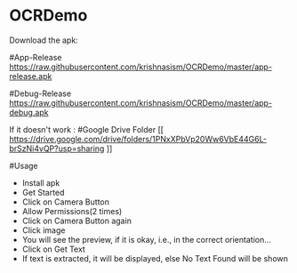 # OCRDemo

Download the apk: 

#App-Release 
 https://raw.githubusercontent.com/krishnasism/OCRDemo/master/app-release.apk 

#Debug-Release
 https://raw.githubusercontent.com/krishnasism/OCRDemo/master/app-debug.apk 

If it doesn't work :
#Google Drive Folder
[[ https://drive.google.com/drive/folders/1PNxXPbVp20Ww6VbE44G6L-brSzNi4vQP?usp=sharing ]]

#Usage 

* Install apk
* Get Started
* Click on Camera Button 
* Allow Permissions(2 times)
* Click on Camera Button again
* Click image
* You will see the preview, if it is okay, i.e., in the correct orientation...
* Click on Get Text
* If text is extracted, it will be displayed, else No Text Found will be shown

